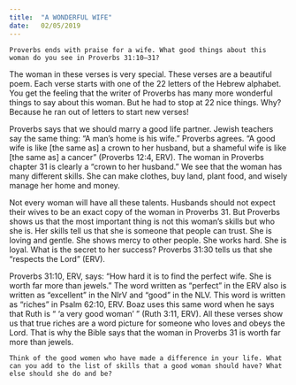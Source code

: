 ```yaml
---
title:  "A WONDERFUL WIFE"
date:   02/05/2019
---
```


`Proverbs ends with praise for a wife. What good things about this woman do you see in Proverbs 31:10–31?`

The woman in these verses is very special. These verses are a beautiful poem. Each verse starts with one of the 22 letters of the Hebrew alphabet. You get the feeling that the writer of Proverbs has many more wonderful things to say about this woman. But he had to stop at 22 nice things. Why? Because he ran out of letters to start new verses!

Proverbs says that we should marry a good life partner. Jewish teachers say the same thing: “A man’s home is his wife.” Proverbs agrees. “A good wife is like [the same as] a crown to her husband, but a shameful wife is like [the same as] a cancer” (Proverbs 12:4, ERV). The woman in Proverbs chapter 31 is clearly a “crown to her husband.” We see that the woman has many different skills. She can make clothes, buy land, plant food, and wisely manage her home and money.

Not every woman will have all these talents. Husbands should not expect their wives to be an exact copy of the woman in Proverbs 31. But Proverbs shows us that the most important thing is not this woman’s skills but who she is. Her skills tell us that she is someone that people can trust. She is loving and gentle. She shows mercy to other people. She works hard. She is loyal. What is the secret to her success? Proverbs 31:30 tells us that she “respects the Lord” (ERV). 

Proverbs 31:10, ERV, says: “How hard it is to find the perfect wife. She is worth far more than jewels.” The word written as “perfect” in the ERV also is written as “excellent” in the NIrV and “good” in the NLV. This word is written as “riches” in Psalm 62:10, ERV. Boaz uses this same word when he says that Ruth is “ ‘a very good woman’ ” (Ruth 3:11, ERV). All these verses show us that true riches are a word picture for someone who loves and obeys the Lord. That is why the Bible says that the woman in Proverbs 31 is worth far more than jewels.   

`Think of the good women who have made a difference in your life. What can you add to the list of skills that a good woman should have? What else should she do and be?`